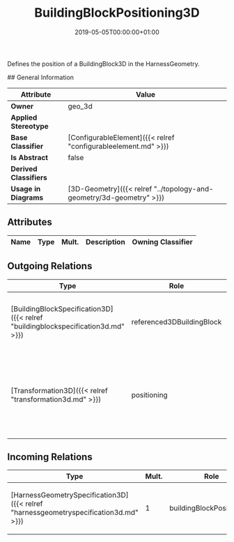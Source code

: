 ﻿---
title: BuildingBlockPositioning3D
toc: false
type: specs
date: "2019-05-05T00:00:00+01:00"
draft: false
menu_name: vec120

# Prev/next pager order (if `docs_section_pager` enabled in `params.toml`)
weight: 
---
<html>   <head>     </head>   <body>     <p> Defines the position of a BuildingBlock3D in the HarnessGeometry.      </p>    </body> </html> 
## General Information

| Attribute               | Value |
|-------------------------|-------|
| **Owner**               | geo_3d |
| **Applied Stereotype**  |   |
| **Base Classifier**     | [ConfigurableElement]({{< relref "configurableelement.md" >}})<br/>  |
| **Is Abstract**         | false |
| **Derived Classifiers** |   |
| **Usage in Diagrams**   | [3D-Geometry]({{< relref "../topology-and-geometry/3d-geometry" >}})<br/>  |

## Attributes
|  Name  |  Type  |  Mult.  |  Description  |  Owning Classifier  |
|--------|--------|---------|---------------|--------------|

## Outgoing Relations
|    Type  |   Role   |   Mult.   |   Mult.   |   Description   |
|----------|----------|-----------|-----------|-----------------|
| [BuildingBlockSpecification3D]({{< relref "buildingblockspecification3d.md" >}}) | referenced3DBuildingBlock | 1 | 0..* | <html>   <head>     </head>   <body>     <p> References the building block that is positioned.      </p>    </body> </html>  |
| [Transformation3D]({{< relref "transformation3d.md" >}}) | positioning | 0..1 | 0..1 | <html>   <head>     </head>   <body>     <p> Specifies the positioning of the building block in the harness geometry.      </p>    </body> </html>  |
##  Incoming Relations
|    Type  |   Mult.  |   Role    |   Mult.   |   Description  |
|----------|----------|-----------|-----------|----------------|
| [HarnessGeometrySpecification3D]({{< relref "harnessgeometryspecification3d.md" >}}) | 1 | buildingBlockPositionings | 0..* | <html>   <head>     </head>   <body>     <p> Specifies the BuildingBlockPositioning3Ds that are forming the HarnessGeometrySpecification3D.      </p>    </body> </html>  |
